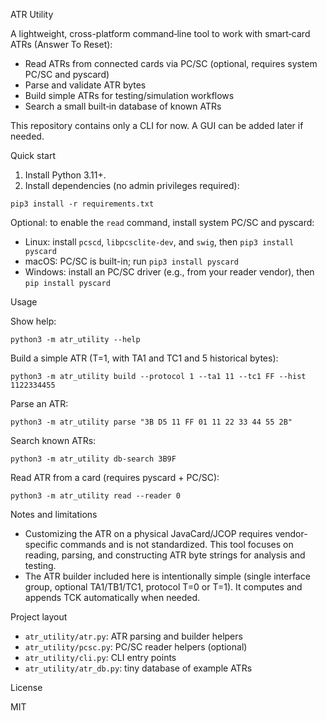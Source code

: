 ATR Utility

A lightweight, cross-platform command‑line tool to work with smart‑card ATRs (Answer To Reset):
- Read ATRs from connected cards via PC/SC (optional, requires system PC/SC and pyscard)
- Parse and validate ATR bytes
- Build simple ATRs for testing/simulation workflows
- Search a small built‑in database of known ATRs

This repository contains only a CLI for now. A GUI can be added later if needed.

Quick start

1) Install Python 3.11+.
2) Install dependencies (no admin privileges required):

```
pip3 install -r requirements.txt
```

Optional: to enable the `read` command, install system PC/SC and pyscard:
- Linux: install `pcscd`, `libpcsclite-dev`, and `swig`, then `pip3 install pyscard`
- macOS: PC/SC is built-in; run `pip3 install pyscard`
- Windows: install an PC/SC driver (e.g., from your reader vendor), then `pip install pyscard`

Usage

Show help:

```
python3 -m atr_utility --help
```

Build a simple ATR (T=1, with TA1 and TC1 and 5 historical bytes):

```
python3 -m atr_utility build --protocol 1 --ta1 11 --tc1 FF --hist 1122334455
```

Parse an ATR:

```
python3 -m atr_utility parse "3B D5 11 FF 01 11 22 33 44 55 2B"
```

Search known ATRs:

```
python3 -m atr_utility db-search 3B9F
```

Read ATR from a card (requires pyscard + PC/SC):

```
python3 -m atr_utility read --reader 0
```

Notes and limitations

- Customizing the ATR on a physical JavaCard/JCOP requires vendor-specific commands and is not standardized. This tool focuses on reading, parsing, and constructing ATR byte strings for analysis and testing.
- The ATR builder included here is intentionally simple (single interface group, optional TA1/TB1/TC1, protocol T=0 or T=1). It computes and appends TCK automatically when needed.

Project layout

- `atr_utility/atr.py`: ATR parsing and builder helpers
- `atr_utility/pcsc.py`: PC/SC reader helpers (optional)
- `atr_utility/cli.py`: CLI entry points
- `atr_utility/atr_db.py`: tiny database of example ATRs

License

MIT